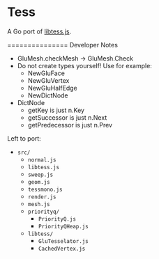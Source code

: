 # Tess

A Go port of [libtess.js](https://github.com/brendankenny/libtess.js).

===============
Developer Notes

- GluMesh.checkMesh -> GluMesh.Check
- Do not create types yourself! Use for example:
  - NewGluFace
  - NewGluVertex
  - NewGluHalfEdge
  - NewDictNode
- DictNode
  - getKey is just n.Key
  - getSuccessor is just n.Next
  - getPredecessor is just n.Prev

Left to port:

- `src/`
  - `normal.js`
  - `libtess.js`
  - `sweep.js`
  - `geom.js`
  - `tessmono.js`
  - `render.js`
  - `mesh.js`
  - `priorityq/`
    - `PriorityQ.js`
    - `PriorityQHeap.js`
  - `libtess/`
    - `GluTesselator.js`
    - `CachedVertex.js`

